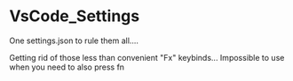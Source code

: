 # VsCode_Settings
One settings.json to rule them all....

Getting rid of those less than convenient "Fx" keybinds... Impossible to use when you need to also press fn
